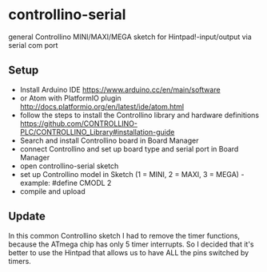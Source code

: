 # controllino-serial
general Controllino MINI/MAXI/MEGA sketch for Hintpad!-input/output via serial com port

## Setup
- Install Arduino IDE https://www.arduino.cc/en/main/software 
- or Atom with PlatformIO plugin http://docs.platformio.org/en/latest/ide/atom.html
- follow the steps to install the Controllino library and hardware definitions https://github.com/CONTROLLINO-PLC/CONTROLLINO_Library#installation-guide
- Search and install Controllino board in Board Manager 
- connect Controllino and set up board type and serial port in Board Manager
- open controllino-serial sketch
- set up Controllino model in Sketch (1 = MINI, 2 = MAXI, 3 = MEGA) - example: #define CMODL 2
- compile and upload

## Update
In this common Controllino sketch I had to remove the timer functions, because the ATmega chip has only 5 timer interrupts. So I decided that it's better to use the Hintpad that allows us to have ALL the pins switched by timers.
